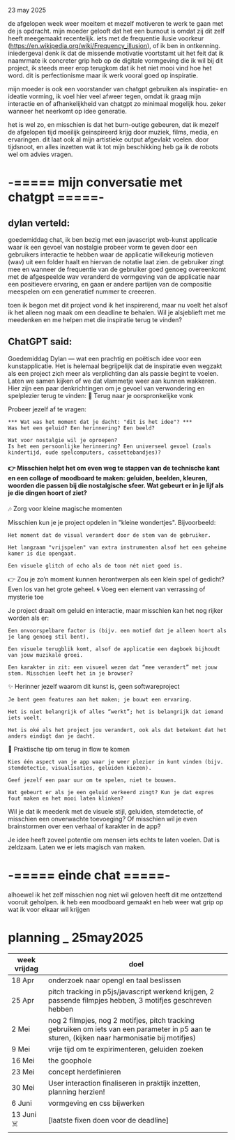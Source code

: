 23 may 2025

de afgelopen week weer moeitem et mezelf motiveren te werk te gaan met de js opdracht. mijn moeder gelooft dat het een burnout is omdat zij dit zelf heeft meegemaakt recentelijk. iets met de frequentie ilusie voorkeur (https://en.wikipedia.org/wiki/Frequency_illusion), of ik ben in ontkenning. iniedergeval denk ik dat de missende motivatie voortstamt uit het feit dat ik naamrmate ik concreter grip heb op de digitale vormgeving die ik wil bij dit project, ik steeds meer erop terugkom dat ik het niet mooi vind hoe het word. dit is perfectionisme maar ik werk vooral goed op inspiratie.

mijn moeder is ook een voorstander van chatgpt gebruiken als inspiratie- en ideatie vorming, ik voel hier veel afweer tegen, omdat ik graag mijn interactie en of afhankelijkheid van chatgpt zo minimaal mogelijk hou. zeker wanneer het neerkomt op idee generatie. 

 het is wel zo, en misschien is dat het burn-outige gebeuren, dat ik mezelf de afgelopen tijd moeilijk geinspireerd krijg door muziek, films, media, en ervaringen. dit laat ook al mijn artistieke output afgevlakt voelen. door tijdsnoot, en alles inzetten wat ik tot mijn beschikking heb ga ik de robots wel om advies vragen. 



 # -===== mijn conversatie met chatgpt =====-
## dylan verteld:
 goedemiddag chat, ik ben bezig met een javascript web-kunst applicatie waar ik een gevoel van nostalgie probeer vorm te geven door een gebruikers interactie te hebben waar de applicatie willekeurig motieven (wav) uit een folder haalt en hiervan de notatie laat zien. de gebruiker zingt mee en wanneer de frequentie van de gebruiker goed genoeg overeenkomt met de afgespeelde wav veranderd de vormgeving van de applicatie naar een positievere ervaring, en gaan er andere partijen van de compositie meespelen om een generatief nummer te creeeren. 

toen ik begon met dit project vond ik het inspirerend, maar nu voelt het alsof ik het alleen nog maak om een deadline te behalen. Wil je alsjeblieft met me meedenken en me helpen met die inspiratie terug te vinden?
## ChatGPT said:

Goedemiddag Dylan — wat een prachtig en poëtisch idee voor een kunstapplicatie. Het is helemaal begrijpelijk dat de inspiratie even wegzakt als een project zich meer als verplichting dan als passie begint te voelen. Laten we samen kijken of we dat vlammetje weer aan kunnen wakkeren. Hier zijn een paar denkrichtingen om je gevoel van verwondering en spelplezier terug te vinden:
🌱 Terug naar je oorspronkelijke vonk

Probeer jezelf af te vragen:

    *** Wat was het moment dat je dacht: "dit is het idee"? ***  
    Was het een geluid? Een herinnering? Een beeld?

    Wat voor nostalgie wil je oproepen?
    Is het een persoonlijke herinnering? Een universeel gevoel (zoals kindertijd, oude spelcomputers, cassettebandjes)?

 #### 👉 Misschien helpt het om even weg te stappen van de technische kant en een collage of moodboard te maken: geluiden, beelden, kleuren, woorden die passen bij die nostalgische sfeer. Wat gebeurt er in je lijf als je die dingen hoort of ziet?
🎶 Zorg voor kleine magische momenten

Misschien kun je je project opdelen in "kleine wondertjes". Bijvoorbeeld:

    Het moment dat de visual verandert door de stem van de gebruiker.

    Het langzaam "vrijspelen" van extra instrumenten alsof het een geheime kamer is die opengaat.

    Een visuele glitch of echo als de toon nét niet goed is.

👉 Zou je zo’n moment kunnen herontwerpen als een klein spel of gedicht? Even los van het grote geheel.
🌀 Voeg een element van verrassing of mysterie toe

Je project draait om geluid en interactie, maar misschien kan het nog rijker worden als er:

    Een onvoorspelbare factor is (bijv. een motief dat je alleen hoort als je lang genoeg stil bent).

    Een visuele terugblik komt, alsof de applicatie een dagboek bijhoudt van jouw muzikale groei.

    Een karakter in zit: een visueel wezen dat “mee verandert” met jouw stem. Misschien leeft het in je browser?

✨ Herinner jezelf waarom dit kunst is, geen softwareproject

    Je bent geen features aan het maken; je bouwt een ervaring.

    Het is niet belangrijk of alles “werkt”; het is belangrijk dat iemand iets voelt.

    Het is oké als het project jou verandert, ook als dat betekent dat het anders eindigt dan je dacht.

🔧 Praktische tip om terug in flow te komen

    Kies één aspect van je app waar je weer plezier in kunt vinden (bijv. stemdetectie, visualisaties, geluiden kiezen).

    Geef jezelf een paar uur om te spelen, niet te bouwen.

    Wat gebeurt er als je een geluid verkeerd zingt? Kun je dat expres fout maken en het mooi laten klinken?

Wil je dat ik meedenk met de visuele stijl, geluiden, stemdetectie, of misschien een onverwachte toevoeging? Of misschien wil je even brainstormen over een verhaal of karakter in de app?

Je idee heeft zoveel potentie om mensen iets echts te laten voelen. Dat is zeldzaam. Laten we er iets magisch van maken.

# -===== einde chat =====-

alhoewel ik het zelf misschien nog niet wil geloven heeft dit me ontzettend vooruit geholpen. ik heb een moodboard gemaakt en heb weer wat grip op wat ik voor elkaar wil krijgen

# planning _ 25may2025
| week vrijdag  | doel          |
| ------------- | ------------- |
| 18 Apr        | onderzoek naar opengl en taal beslissen|
| 25 Apr        | pitch tracking in p5js/javascript werkend krijgen, 2 passende filmpjes hebben, 3 motifjes geschreven hebben |
| 2  Mei        | nog 2 filmpjes, nog 2 motifjes, pitch tracking gebruiken om iets van een parameter in p5 aan te sturen, (kijken naar harmonisatie bij motifjes)               |
| 9  Mei        | vrije tijd om te expirimenteren, geluiden zoeken |
| 16 Mei        | the goophole |
| 23 Mei        | concept herdefinieren        |
| 30 Mei        | User interaction finaliseren in praktijk inzetten, planning herzien!             |
| 6  Juni       | vormgeving en css bijwerken       | -- rust texture
| 13 Juni ☠️     | [laatste fixen doen voor de deadline]       |


